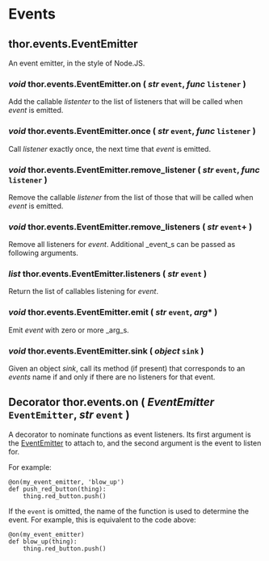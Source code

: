 # Events

## thor.events.EventEmitter

An event emitter, in the style of Node.JS.


### _void_ thor.events.EventEmitter.on (  _str_ `event`,  _func_ `listener` )

Add the callable _listenter_ to the list of listeners that will be called when _event_ is emitted.


### _void_ thor.events.EventEmitter.once (  _str_ `event`, _func_ `listener` )

Call _listener_ exactly once, the next time that _event_ is emitted.


### _void_ thor.events.EventEmitter.remove_listener (  _str_ `event`, _func_ `listener` )

Remove the callable _listener_ from the list of those that will be called when _event_ is emitted.


### _void_ thor.events.EventEmitter.remove_listeners (  _str_ `event`+ )

Remove all listeners for _event_. Additional _event_s can be passed as following arguments.


### _list_ thor.events.EventEmitter.listeners ( _str_ `event` )

Return the list of callables listening for _event_.


### _void_ thor.events.EventEmitter.emit (  _str_ `event`,  _arg_* )

Emit _event_ with zero or more _arg_s.


### _void_ thor.events.EventEmitter.sink ( _object_ `sink` )

Given an object _sink_, call its method (if present) that corresponds to an _events_ name if and only if there are no listeners for that event.


## Decorator thor.events.on ( _EventEmitter_ `EventEmitter`,  _str_ `event` )

A decorator to nominate functions as event listeners. Its first argument is
the [EventEmitter](#EventEmitter) to attach to, and the second argument is 
the event to listen for.

For example:

    @on(my_event_emitter, 'blow_up')
    def push_red_button(thing):
        thing.red_button.push()
        
If the `event` is omitted, the name of the function is used to determine
the event. For example, this is equivalent to the code above:

    @on(my_event_emitter)
    def blow_up(thing):
        thing.red_button.push()
